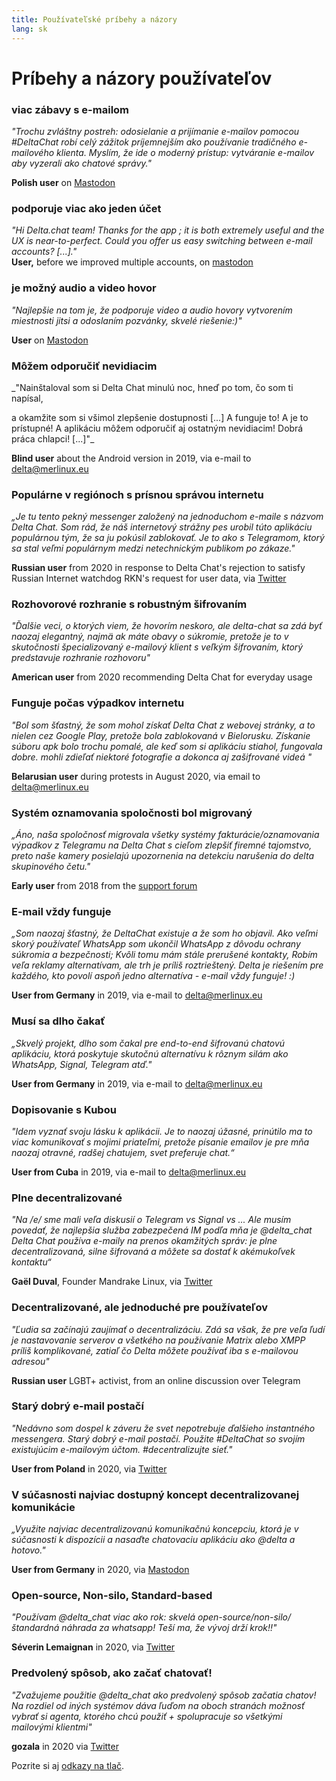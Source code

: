 ```yaml
---
title: Používateľské príbehy a názory
lang: sk 
---
```


# Príbehy a názory používateľov

### viac zábavy s e-mailom

_"Trochu zvláštny postreh: odosielanie a prijímanie e-mailov pomocou #DeltaChat robí celý zážitok príjemnejším ako používanie tradičného e-mailového klienta. Myslím, že ide o moderný prístup: vytváranie e-mailov aby vyzerali ako chatové správy."_

**Polish user** on [Mastodon](https://101010.pl/@michal/107107322703871076)

### podporuje viac ako jeden účet

_"Hi Delta.chat team! Thanks for the app ; it is both extremely useful and the UX is near-to-perfect. Could you offer us easy switching between e-mail accounts? [...]."_  
**User,** before we improved multiple accounts, on [mastodon](https://oc.todon.fr/@borispaing/106607795144753681)

### je možný audio a video hovor

_"Najlepšie na tom je, že podporuje video a audio hovory vytvorením miestnosti jitsi a odoslaním pozvánky, skvelé riešenie:)"_

**User** on [Mastodon](https://masto.1146.nohost.me/@lps/106303722917783273)

### Môžem odporučiť nevidiacim

_"Nainštaloval som si Delta Chat minulú noc, hneď po tom, čo som ti napísal,

a okamžite som si všimol zlepšenie dostupnosti [...]
A funguje to! A je to prístupné! A aplikáciu môžem odporučiť aj ostatným nevidiacim!
Dobrá práca chlapci! [...]"_

**Blind user** about the Android version in 2019, via e-mail to delta@merlinux.eu

### Populárne v regiónoch s prísnou správou internetu

_„Je tu tento pekný messenger založený na jednoduchom e-maile s názvom Delta Chat. Som rád, že náš internetový strážny pes urobil túto aplikáciu populárnou tým, že sa ju pokúsil zablokovať. Je to ako s Telegramom, ktorý sa stal veľmi populárnym medzi netechnickým publikom po zákaze."_

**Russian user** from 2020 in response to Delta Chat's rejection to satisfy Russian Internet watchdog RKN's request for user data, via [Twitter](https://twitter.com/Alex0s/status/1256841124427313153)

### Rozhovorové rozhranie s robustným šifrovaním

_"Ďalšie veci, o ktorých viem, že hovorím neskoro, ale delta-chat sa zdá byť naozaj elegantný, najmä ak máte obavy o súkromie, pretože je to v skutočnosti špecializovaný e-mailový klient s veľkým šifrovaním, ktorý predstavuje rozhranie rozhovoru"_

**American user** from 2020 recommending Delta Chat for everyday usage

### Funguje počas výpadkov internetu

_"Bol som šťastný, že som mohol získať Delta Chat z webovej stránky, a to nielen cez Google Play, pretože bola zablokovaná v Bielorusku. Získanie súboru apk bolo trochu pomalé, ale keď som si aplikáciu stiahol, fungovala dobre. mohli zdieľať niektoré fotografie a dokonca aj zašifrované videá "_

**Belarusian user** during protests in August 2020, via email to delta@merlinux.eu

### Systém oznamovania spoločnosti bol migrovaný

_„Áno, naša spoločnosť migrovala
všetky systémy fakturácie/oznamovania výpadkov
z Telegramu na Delta Chat
s cieľom zlepšiť firemné tajomstvo,
preto naše kamery posielajú upozornenia na detekciu narušenia
do delta skupinového četu."_

**Early user** from 2018 from the [support forum](https://support.delta.chat/t/clear-chat-function/163/8)


### E-mail vždy funguje

_„Som naozaj šťastný, že DeltaChat existuje a že som ho objavil.
Ako veľmi skorý používateľ WhatsApp som ukončil WhatsApp z dôvodu ochrany súkromia a bezpečnosti;
Kvôli tomu mám stále prerušené kontakty,
Robím veľa reklamy alternatívam, ale trh je príliš roztrieštený.
Delta je riešením pre každého, kto povolí aspoň jedno
alternatíva - e-mail vždy funguje! :)_

**User from Germany** in 2019, via e-mail to delta@merlinux.eu


### Musí sa dlho čakať

_„Skvelý projekt, dlho som čakal
pre end-to-end šifrovanú chatovú aplikáciu, ktorá poskytuje skutočnú alternatívu k
rôznym silám ako WhatsApp, Signal, Telegram atď."_

**User from Germany** in 2019, via e-mail to delta@merlinux.eu


### Dopisovanie s Kubou

_"Idem vyznať svoju lásku k aplikácii.
Je to naozaj úžasné, prinútilo ma to viac komunikovať s mojimi priateľmi,
pretože písanie emailov je pre mňa naozaj otravné, radšej chatujem, svet preferuje chat.“_

**User from Cuba** in 2019, via e-mail to delta@merlinux.eu


### Plne decentralizované

_"Na /e/ sme mali veľa diskusií o Telegram vs Signal vs ...
Ale musím povedať, že najlepšia služba zabezpečená IM podľa mňa je @delta_chat
Delta Chat používa e-maily na prenos okamžitých správ:
je plne decentralizovaná, silne šifrovaná a môžete sa dostať k akémukoľvek kontaktu“_

**Gaël Duval**, Founder Mandrake Linux, via [Twitter](https://twitter.com/gael_duval/status/1122906779002777600)

### Decentralizované, ale jednoduché pre používateľov

_"Ľudia sa začínajú zaujímať o decentralizáciu. Zdá sa však, že pre veľa ľudí je nastavovanie serverov a všetkého na používanie Matrix alebo XMPP príliš komplikované, zatiaľ čo Delta môžete používať iba s e-mailovou adresou"_

**Russian user** LGBT+ activist, from an online discussion over Telegram

### Starý dobrý e-mail postačí

_"Nedávno som dospel k záveru
že svet nepotrebuje ďalšieho instantného messengera.
Starý dobrý e-mail postačí.
Použite #DeltaChat so svojím existujúcim e-mailovým účtom. #decentralizujte sieť."_

**User from Poland** in 2020, via [Twitter](https://twitter.com/MichalNarecki/status/1280820973902745600)


### V súčasnosti najviac dostupný koncept decentralizovanej komunikácie

_„Využite najviac decentralizovanú komunikačnú koncepciu, ktorá je v súčasnosti k dispozícii
a nasaďte chatovaciu aplikáciu ako @delta a hotovo."_

**User from Germany** in 2020, via [Mastodon](https://mastodon.bayern/@binaryflo85/103273050438673883)


### Open-source, Non-silo, Standard-based

_"Používam @delta_chat viac ako rok:
skvelá open-source/non-silo/štandardná náhrada za whatsapp!
Teší ma, že vývoj drží krok!!"_

**Séverin Lemaignan** in 2020, via [Twitter](https://twitter.com/skadge/status/1276515066393878529)


### Predvolený spôsob, ako začať chatovať!

_"Zvažujeme použitie @delta_chat ako predvolený spôsob začatia chatov!
Na rozdiel od iných systémov dáva ľuďom na oboch stranách možnosť vybrať si agenta, ktorého chcú použiť +
spolupracuje so všetkými mailovými klientmi"_

**gozala** in 2020 via [Twitter](https://twitter.com/gozala/status/1281346020664729600)


Pozrite si aj [odkazy na tlač](references).
